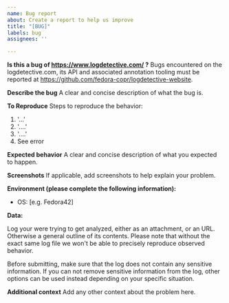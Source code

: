 ```yaml
---
name: Bug report
about: Create a report to help us improve
title: "[BUG]"
labels: bug
assignees: ''

---
```


**Is this a bug of https://www.logdetective.com/ ?**
Bugs encountered on the logdetective.com, its API and associated annotation tooling must be reported at https://github.com/fedora-copr/logdetective-website.

**Describe the bug**
A clear and concise description of what the bug is.

**To Reproduce**
Steps to reproduce the behavior:
1. '...'
2.  '....'
3.  '....'
4. See error

**Expected behavior**
A clear and concise description of what you expected to happen.

**Screenshots**
If applicable, add screenshots to help explain your problem.

**Environment (please complete the following information):**
 - OS: [e.g. Fedora42]

**Data:**

Log your were trying to get analyzed, either as an attachment, or an URL.
Otherwise a general outline of its contents. Please note that without the exact
same log file we won't be able to precisely reproduce observed behavior.

Before submitting, make sure that the log does not contain any sensitive information.
If you can not remove sensitive information from the log, other options can be used
instead depending on your specific situation.

**Additional context**
Add any other context about the problem here.
